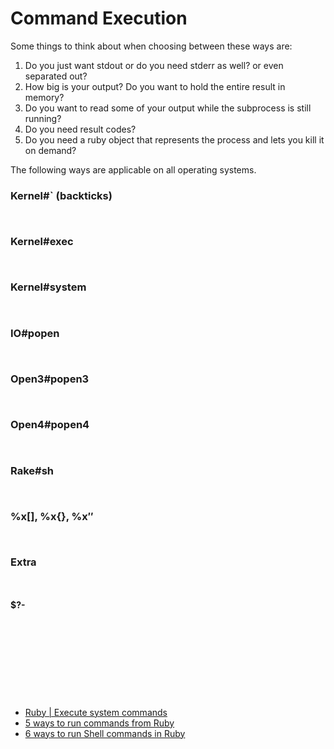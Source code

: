 # Command Execution

Some things to think about when choosing between these ways are:
1. Do you just want stdout or do you need stderr as well? or even separated out?
2. How big is your output? Do you want to hold the entire result in memory?
3. Do you want to read some of your output while the subprocess is still running?
4. Do you need result codes?
5. Do you need a ruby object that represents the process and lets you kill it on demand?


The following ways are applicable on all operating systems. 


### Kernel#` (backticks)
```ruby



```

### Kernel#exec
```ruby



```

### Kernel#system
```ruby



```


### IO#popen
```ruby



```


### Open3#popen3
```ruby



```


### Open4#popen4
```ruby



```


### Rake#sh
```ruby



```


### %x[], %x{}, %x$''$ 

```ruby



```



### Extra
```ruby



```

#### $?-
```ruby



```



### 



















<br><br><br>
---
- [Ruby | Execute system commands](http://king-sabri.net/?p=2553)
- [5 ways to run commands from Ruby](http://mentalized.net/journal/2010/03/08/5-ways-to-run-commands-from-ruby/)
- [6 ways to run Shell commands in Ruby](http://tech.natemurray.com/2007/03/ruby-shell-commands.html)